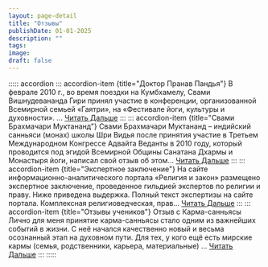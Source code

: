 ```yaml
---
layout: page-detail
title: "Отзывы"
publishDate: 01-01-2025
description: ""
tags:
image:
draft: false
---
```

::::: accordion
::: accordion-item {title="Доктор Пранав Пандья"}
В феврале 2010 г., во время поездки на Кумбхамелу, Свами Вишнудевананда Гири принял участие в конференции, организованной Всемирной семьей «Гаятри», на «Фестивале йоги, культуры и духовности». ... [Читать Дальше](/nashi-ashrami-yogi/otzivi/doktor-pranav-pandya)
:::
::: accordion-item {title="Свами Брахмачари Муктананд"}
Свами Брахмачари Муктананд – индийский санньяси (монах) школы Шри Видья после принятия участие в Третьем Международном Конгрессе Адвайта Веданты в 2010 году, который проводится под эгидой Всемирной Общины Санатана Дхармы и Монастыря йоги, написал свой отзыв об этом... [Читать Дальше](/nashi-ashramy-yogi/otzivi/svami-brakhmachari-muktanand-o-kongresse-advayty-2010/)
:::
::: accordion-item {title="Экспертное заключение"}
На сайте информационно-аналитического портала «Религия и закон» размещено экспертное заключение, проведенное гильдией экспертов по религии и праву. Ниже приведена выдержка. Полный текст экспертизы на сайте портала. Комплексная религиоведческая, прав...  [Читать Дальше](/nashi-ashramy-yogi/otzivi/ekspertnoe-zaklyuchenie/)
:::
::: accordion-item {title="Отзывы учеников"}
Отзыв с Карма-санньясы Лично для меня принятие карма-санньясы стало одним из важнейших событий в жизни. С неё начался качественно новый и весьма осознанный этап на духовном пути. Для тех, у кого ещё есть мирские кармы (семья, родственники, карьера, материальные) ...  [Читать Дальше](/nashi-ashramy-yogi/otzivi/otzyvy-uchenikov/) 
:::
:::::
